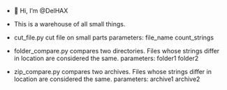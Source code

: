 - 👋 Hi, I’m @DelHAX
- This is a warehouse of all small things.

- cut_file.py cut file on small parts parameters: 
file_name
count_strings

- folder_compare.py compares two directories. Files whose strings differ in location are considered the same.
parameters:
folder1
folder2

- zip_compare.py compares two archives. Files whose strings differ in location are considered the same.
parameters:
archive1
archive2
